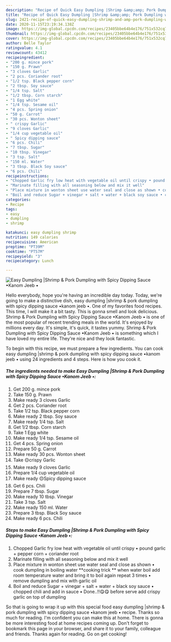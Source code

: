 ```yaml
---
description: "Recipe of Quick Easy Dumpling |Shrimp &amp;amp; Pork Dumpling with Spicy Dipping Sauce •Kanom Jeeb •"
title: "Recipe of Quick Easy Dumpling |Shrimp &amp;amp; Pork Dumpling with Spicy Dipping Sauce •Kanom Jeeb •"
slug: 2421-recipe-of-quick-easy-dumpling-shrimp-and-amp-pork-dumpling-with-spicy-dipping-sauce-kanom-jeeb
date: 2020-11-15T23:19:34.138Z
image: https://img-global.cpcdn.com/recipes/23405bbe64b4e176/751x532cq70/easy-dumpling-shrimp-pork-dumpling-with-spicy-dipping-sauce-•kanom-jeeb-•-recipe-main-photo.jpg
thumbnail: https://img-global.cpcdn.com/recipes/23405bbe64b4e176/751x532cq70/easy-dumpling-shrimp-pork-dumpling-with-spicy-dipping-sauce-•kanom-jeeb-•-recipe-main-photo.jpg
cover: https://img-global.cpcdn.com/recipes/23405bbe64b4e176/751x532cq70/easy-dumpling-shrimp-pork-dumpling-with-spicy-dipping-sauce-•kanom-jeeb-•-recipe-main-photo.jpg
author: Belle Taylor
ratingvalue: 4.1
reviewcount: 43412
recipeingredient:
- "200 g. mince pork"
- "150 g. Prawn"
- "3 cloves Garlic"
- "2 pcs. Coriander root"
- "1/2 tsp. Black pepper corn"
- "2 tbsp. Soy sauce"
- "1/4 tsp. Salt"
- "1/2 tbsp. Corn starch"
- "1 Egg white"
- "1/4 tsp. Sesame oil"
- "4 pcs. Spring onion"
- "50 g. Carrot"
- "30 pcs. Wonton sheet"
- " crispy Garlic"
- "9 cloves Garlic"
- "1/4 cup vegetable oil"
- " Spicy dipping sauce"
- "6 pcs. Chili"
- "7 tbsp. Sugar"
- "10 tbsp. Vinegar"
- "3 tsp. Salt"
- "150 ml. Water"
- "3 tbsp. Black Soy sauce"
- "6 pcs. Chili"
recipeinstructions:
- "Chopped Garlic fry low heat with vegetable oil until crispy • pound garlic + pepper corn + coriander root"
- "Marinate filling with all seasoning below and mix it well"
- "Place mixture in wonton sheet use water seal and close as shown • cook dumpling in boiling water **cooking trick ** when water boil add room temperature water and bring it to boil again repeat 3 times • remove dumpling and mix with garlic oil"
- "Boil and reduce Sugar + vinegar + salt + water + black soy sauce • chopped chili and add in sauce • Done..!!😋😋 before serve add crispy garlic on top of dumpling"
categories:
- Recipe
tags:
- easy
- dumpling
- shrimp

katakunci: easy dumpling shrimp 
nutrition: 149 calories
recipecuisine: American
preptime: "PT39M"
cooktime: "PT57M"
recipeyield: "3"
recipecategory: Lunch

---
```



![Easy Dumpling |Shrimp &amp; Pork Dumpling with Spicy Dipping Sauce •Kanom Jeeb •](https://img-global.cpcdn.com/recipes/23405bbe64b4e176/751x532cq70/easy-dumpling-shrimp-pork-dumpling-with-spicy-dipping-sauce-•kanom-jeeb-•-recipe-main-photo.jpg)

Hello everybody, hope you're having an incredible day today. Today, we're going to make a distinctive dish, easy dumpling |shrimp &amp; pork dumpling with spicy dipping sauce •kanom jeeb •. One of my favorites food recipes. This time, I will make it a bit tasty. This is gonna smell and look delicious.
Shrimp &amp; Pork Dumpling with Spicy Dipping Sauce •Kanom Jeeb • is one of the most popular of recent trending meals in the world. It's enjoyed by millions every day. It's simple, it's quick, it tastes yummy. Shrimp &amp; Pork Dumpling with Spicy Dipping Sauce •Kanom Jeeb • is something which I have loved my entire life. They're nice and they look fantastic.




To begin with this recipe, we must prepare a few ingredients. You can cook easy dumpling |shrimp &amp; pork dumpling with spicy dipping sauce •kanom jeeb • using 24 ingredients and 4 steps. Here is how you cook it.

<!--inarticleads1-->

##### The ingredients needed to make Easy Dumpling |Shrimp &amp; Pork Dumpling with Spicy Dipping Sauce •Kanom Jeeb •:

1. Get 200 g. mince pork
1. Take 150 g. Prawn
1. Make ready 3 cloves Garlic
1. Get 2 pcs. Coriander root
1. Take 1/2 tsp. Black pepper corn
1. Make ready 2 tbsp. Soy sauce
1. Make ready 1/4 tsp. Salt
1. Get 1/2 tbsp. Corn starch
1. Take 1 Egg white
1. Make ready 1/4 tsp. Sesame oil
1. Get 4 pcs. Spring onion
1. Prepare 50 g. Carrot
1. Make ready 30 pcs. Wonton sheet
1. Take  🟡crispy Garlic
1. Make ready 9 cloves Garlic
1. Prepare 1/4 cup vegetable oil
1. Make ready  🟡Spicy dipping sauce
1. Get 6 pcs. Chili
1. Prepare 7 tbsp. Sugar
1. Make ready 10 tbsp. Vinegar
1. Take 3 tsp. Salt
1. Make ready 150 ml. Water
1. Prepare 3 tbsp. Black Soy sauce
1. Make ready 6 pcs. Chili




<!--inarticleads2-->

##### Steps to make Easy Dumpling |Shrimp &amp; Pork Dumpling with Spicy Dipping Sauce •Kanom Jeeb •:

1. Chopped Garlic fry low heat with vegetable oil until crispy • pound garlic + pepper corn + coriander root
1. Marinate filling with all seasoning below and mix it well
1. Place mixture in wonton sheet use water seal and close as shown • cook dumpling in boiling water **cooking trick ** when water boil add room temperature water and bring it to boil again repeat 3 times • remove dumpling and mix with garlic oil
1. Boil and reduce Sugar + vinegar + salt + water + black soy sauce • chopped chili and add in sauce • Done..!!😋😋 before serve add crispy garlic on top of dumpling




So that is going to wrap it up with this special food easy dumpling |shrimp &amp; pork dumpling with spicy dipping sauce •kanom jeeb • recipe. Thanks so much for reading. I'm confident you can make this at home. There is gonna be more interesting food at home recipes coming up. Don't forget to bookmark this page in your browser, and share it to your family, colleague and friends. Thanks again for reading. Go on get cooking!

